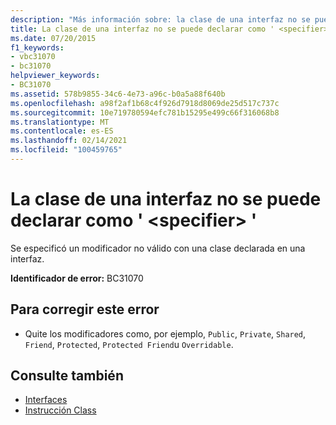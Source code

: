 ```yaml
---
description: "Más información sobre: la clase de una interfaz no se puede declarar como ' <specifier> '"
title: La clase de una interfaz no se puede declarar como ' <specifier> '
ms.date: 07/20/2015
f1_keywords:
- vbc31070
- bc31070
helpviewer_keywords:
- BC31070
ms.assetid: 578b9855-34c6-4e73-a96c-b0a5a88f640b
ms.openlocfilehash: a98f2af1b68c4f926d7918d8069de25d517c737c
ms.sourcegitcommit: 10e719780594efc781b15295e499c66f316068b8
ms.translationtype: MT
ms.contentlocale: es-ES
ms.lasthandoff: 02/14/2021
ms.locfileid: "100459765"
---
```

# <a name="class-in-an-interface-cannot-be-declared-specifier"></a>La clase de una interfaz no se puede declarar como ' \<specifier> '

Se especificó un modificador no válido con una clase declarada en una interfaz.  
  
 **Identificador de error:** BC31070  
  
## <a name="to-correct-this-error"></a>Para corregir este error  
  
- Quite los modificadores como, por ejemplo, `Public`, `Private`, `Shared`, `Friend`, `Protected`, `Protected Friend`u `Overridable`.  
  
## <a name="see-also"></a>Consulte también

- [Interfaces](../programming-guide/language-features/interfaces/index.md)
- [Instrucción Class](../language-reference/statements/class-statement.md)
